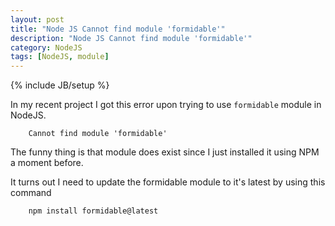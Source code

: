 ```yaml
---
layout: post
title: "Node JS Cannot find module 'formidable'"
description: "Node JS Cannot find module 'formidable'"
category: NodeJS
tags: [NodeJS, module]
---
```

{% include JB/setup %}

In my recent project I got this error upon trying to use `formidable` module in NodeJS.

		Cannot find module 'formidable'

The funny thing is that module does exist since I just installed it using NPM a moment before.

It turns out I need to update the formidable module to it's latest by using this command

		npm install formidable@latest
